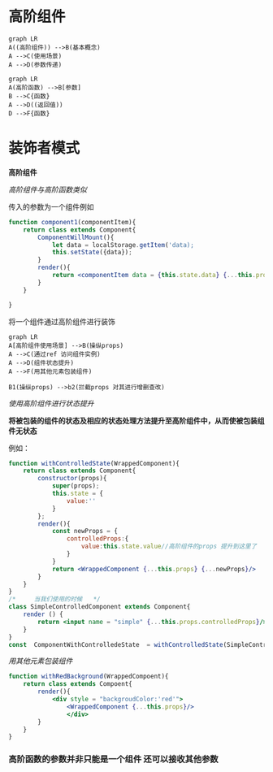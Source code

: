 # 高阶组件

```mermaid
graph LR
A((高阶组件)) -->B(基本概念)
A -->C(使用场景)
A -->D(参数传递)
```



```mermaid
graph LR
A(高阶函数) -->B[参数]
B -->C{函数}
A -->D((返回值))
D -->F{函数}
```

# 装饰者模式 
**高阶组件** 

_高阶组件与高阶函数类似_

传入的参数为一个组件例如
``` jsx
function component1(componentItem){
	return class extends Component{
        ComponentWillMount(){
            let data = localStorage.getItem('data);
            this.setState({data});
        }
        render(){
            return <componentItem data = {this.state.data} {...this.props}/>
        }
	}

}
```

将一个组件通过高阶组件进行装饰

``` mermaid
graph LR
A[高阶组件使用场景] -->B(操纵props)
A -->C(通过ref 访问组件实例)
A -->D(组件状态提升)
A -->F(用其他元素包装组件)

B1(操纵props) -->b2(拦截props 对其进行增删查改)
```

_使用高阶组件进行状态提升_ 

__将被包装的组件的状态及相应的状态处理方法提升至高阶组件中，从而使被包装组件无状态__

例如：

``` jsx
function withControlledState(WrappedComponent){
    return class extends Component{
        constructor(props){
            super(props);
            this.state = {
                value:''
            }
        };
        render(){
            const newProps = {
                controlledProps:{
                    value:this.state.value//高阶组件的props 提升到这里了
                }
            }
            return <WrappedComponent {...this.props} {...newProps}/>
        }
    }
}
/*     当我们使用的时候   */
class SimpleControlledComponent extends Component{
    render () {
        return <input name = "simple" {...this.props.controlledProps}/> //这是使用的是高阶组件提升的props 而不是之前的
    }
}
const  ComponentWithControlledeState  = withControlledState(SimpleControlledComponent) //实例化
```

_用其他元素包装组件_ 

```jsx
function withRedBackground(WrappedCompoent){
    return class extends Compoent{
        render(){
            <div style = "backgroudColor:'red'">
            	<WrappedComponent {...this.props}/>
            	</div>
        }
    }
}
```

### 高阶函数的参数并非只能是一个组件 还可以接收其他参数

